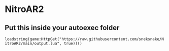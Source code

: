# NitroAR2
## Put this inside your autoexec folder
`loadstring(game:HttpGet("https://raw.githubusercontent.com/sneksnake/NitroAR2/main/output.lua", true))()`
